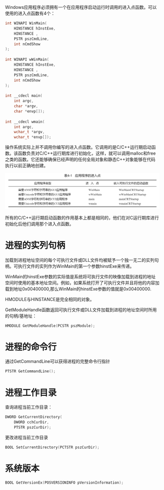 Windows应用程序必须拥有一个在应用程序启动运行时调用的进入点函数。可以使用的进入点函数有4个：

```c
int WINAPI WinMain(
    HINSTANCE hInstExe,
    HINSTANCE ,
    PSTR pszCmdLine,
    int nCmdShow
);

int WINAPI wWinMain(
    HINSTANCE hInstExe,
    HINSTANCE ,
    PSTR pszCmdLine,
    int nCmdShow
);

int __cdecl main(
    int argc,
    char *argv,
    char *envp[]);
    
int __cdecl wmain(
    int argc,
    wchar_t *argv,
    wchar_t *envp[]);

```

操作系统实际上并不调用你编写的进入点函数。它调用的是C/C++运行期启动函数。该函数负责对C/C++运行期库进行初始化，这样，就可以调用malloc和free之类的函数。它还能够确保已经声明的任何全局对象和静态C++对象能够在代码执行以前正确地创建。

![image](images/585CD809BE7249848694B8029346C361clipboard.png)

所有的C/C++运行期启动函数的作用基本上都是相同的，他们在对C运行期库进行初始化后他们调用那个进入点函数。

# 进程的实列句柄

加载到进程地址空间的每个可执行文件或DLL文件均被赋予一个独一无二的实列句柄。可执行文件的实列作为WinMain的第一个参数hinstExe来传递。

WinMain的hinstExe参数的实际值是系统将可执行文件的映像加载到进程的地址空间时使用的基本地址空间。例如，如果系统打开了可执行文件并且将他的内容加载到地址0x00400000,那么WinMain的hinstExe参数的值就是0x00400000.

HMODULE与HINSTANCE是完全相同的对象。

GetModuleHandle函数返回可执行文件或DLL文件加载到进程的地址空间时所用的句柄/基地址：

```c
HMODULE GetModuleHandle(PCSTR pszModule);
```

# 进程的命令行

通过GetCommandLine可以获得进程的完整命令行指针

```c
PTSTR GetCommandLine();
```

# 进程工作目录

查询进程当前工作目录：

```c
DWORD GetCurrentDirectory(
    DWORD cchCurDir,
    PTSTR pszCurDir);
```

更改进程当前工作目录

```c
BOOL SetCurrentDirectory(PCTSTR pszCurDir);
```

# 系统版本

```c
BOOL GetVersionEx(POSVERSIONINFO pVersionInformation);
```
